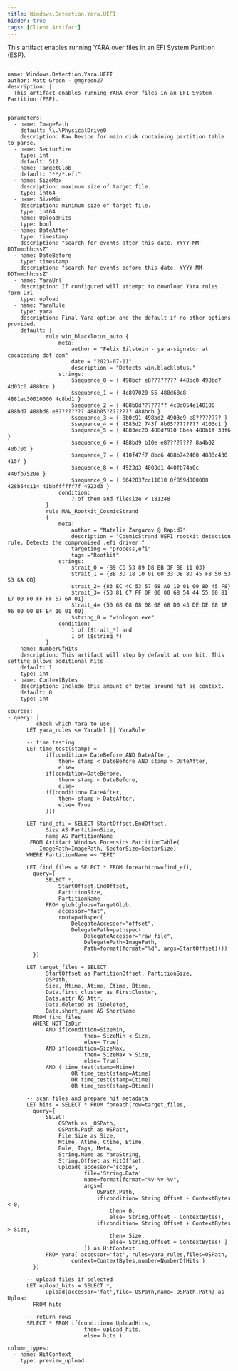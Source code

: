 ```yaml
---
title: Windows.Detection.Yara.UEFI
hidden: true
tags: [Client Artifact]
---
```


This artifact enables running YARA over files in an EFI System Partition (ESP).


<pre><code class="language-yaml">
name: Windows.Detection.Yara.UEFI
author: Matt Green - @mgreen27
description: |
  This artifact enables running YARA over files in an EFI System Partition (ESP).


parameters:
  - name: ImagePath
    default: \\.\PhysicalDrive0
    description: Raw Device for main disk containing partition table to parse.
  - name: SectorSize
    type: int
    default: 512
  - name: TargetGlob
    default: "**/*.efi"
  - name: SizeMax
    description: maximum size of target file.
    type: int64
  - name: SizeMin
    description: minimum size of target file.
    type: int64
  - name: UploadHits
    type: bool
  - name: DateAfter
    type: timestamp
    description: "search for events after this date. YYYY-MM-DDTmm:hh:ssZ"
  - name: DateBefore
    type: timestamp
    description: "search for events before this date. YYYY-MM-DDTmm:hh:ssZ"
  - name: YaraUrl
    description: If configured will attempt to download Yara rules form Url
    type: upload
  - name: YaraRule
    type: yara
    description: Final Yara option and the default if no other options provided.
    default: |
            rule win_blacklotus_auto {
                meta:
                    author = "Felix Bilstein - yara-signator at cocacoding dot com"
                    date = "2023-07-11"
                    description = "Detects win.blacklotus."
                strings:
                    $sequence_0 = { 498bcf e8???????? 448bc0 498bd7 4d03c0 488bce }
                    $sequence_1 = { 4c897020 55 488d68c8 4881ec30010000 4c8bd1 }
                    $sequence_2 = { 488b0d???????? 4c8d054e140100 488bd7 488bd8 e8???????? 488b05???????? 488bcb }
                    $sequence_3 = { 8b0c91 498bd2 4903c9 e8???????? }
                    $sequence_4 = { 4585d2 743f 8b05???????? 4103c1 }
                    $sequence_5 = { 4883ec20 488d7910 8bea 488b1f 33f6 }
                    $sequence_6 = { 488bd9 b10e e8???????? 8a4b02 40b70d }
                    $sequence_7 = { 410f47f7 8bc6 488b742460 4883c430 415f }
                    $sequence_8 = { 4923d3 4803d1 440fb74a0c 440fb7520e }
                    $sequence_9 = { 6642837cc11010 0f859d000000 428b54c114 41bbffffff7f 4923d3 }
                condition:
                    7 of them and filesize &lt; 181248
            }
            rule MAL_Rootkit_CosmicStrand
            {
                meta:
                	author = "Natalie Zargarov @ Rapid7"
                    description = "CosmicStrand UEFI rootkit detection rule. Detects the compromised .efi driver "
                    targeting = "process,efi"
                    tags ="Rootkit"
                strings:
                    $trait_0 = {89 C6 53 89 D8 BB 3F B8 11 03}
                    $trait_1 = {8B 3D 18 10 01 00 33 DB 8D 45 F8 50 53 53 6A 0B}
                    $trait_2= {83 EC 4C 53 57 68 A0 10 01 00 8D 45 F8}
                    $trait_3= {53 81 C7 FF 0F 00 00 68 54 44 55 00 81 E7 00 F0 FF FF 57 6A 01}
                    $trait_4= {50 68 08 08 08 08 68 D0 43 DE DE 68 1F 96 00 00 BF E4 10 01 00}
                    $string_0 = "winlogon.exe"
                condition:
                    1 of ($trait_*) and
                    1 of ($string_*)
            }
  - name: NumberOfHits
    description: This artifact will stop by default at one hit. This setting allows additional hits
    default: 1
    type: int
  - name: ContextBytes
    description: Include this amount of bytes around hit as context.
    default: 0
    type: int

sources:
- query: |
      -- check which Yara to use
      LET yara_rules &lt;= YaraUrl || YaraRule

      -- time testing
      LET time_test(stamp) =
            if(condition= DateBefore AND DateAfter,
                then= stamp &lt; DateBefore AND stamp &gt; DateAfter,
                else=
            if(condition=DateBefore,
                then= stamp &lt; DateBefore,
                else=
            if(condition= DateAfter,
                then= stamp &gt; DateAfter,
                else= True
            )))

      LET find_efi = SELECT StartOffset,EndOffset,
            Size AS PartitionSize,
            name AS PartitionName
       FROM Artifact.Windows.Forensics.PartitionTable(
          ImagePath=ImagePath, SectorSize=SectorSize)
      WHERE PartitionName =~ "EFI"

      LET find_files = SELECT * FROM foreach(row=find_efi,
        query={
            SELECT *,
                StartOffset,EndOffset,
                PartitionSize,
                PartitionName
            FROM glob(globs=TargetGlob,
                accessor="fat",
                root=pathspec(
                    DelegateAccessor="offset",
                    DelegatePath=pathspec(
                        DelegateAccessor="raw_file",
                        DelegatePath=ImagePath,
                        Path=format(format="%d", args=StartOffset))))
        })

      LET target_files = SELECT
            StartOffset as PartitionOffset, PartitionSize,
            OSPath,
            Size, Mtime, Atime, Ctime, Btime,
            Data.first_cluster as FirstCluster,
            Data.attr AS Attr,
            Data.deleted as IsDeleted,
            Data.short_name AS ShortName
        FROM find_files
        WHERE NOT IsDir
            AND if(condition=SizeMin,
                        then= SizeMin &lt; Size,
                        else= True)
            AND if(condition=SizeMax,
                        then= SizeMax &gt; Size,
                        else= True)
            AND ( time_test(stamp=Mtime)
                    OR time_test(stamp=Atime)
                    OR time_test(stamp=Ctime)
                    OR time_test(stamp=Btime))

      -- scan files and prepare hit metadata
      LET hits = SELECT * FROM foreach(row=target_files,
        query={
            SELECT
                OSPath as _OSPath,
                OSPath.Path as OSPath,
                File.Size as Size,
                Mtime, Atime, Ctime, Btime,
                Rule, Tags, Meta,
                String.Name as YaraString,
                String.Offset as HitOffset,
                upload( accessor='scope',
                        file='String.Data',
                        name=format(format="%v-%v-%v",
                        args=[
                            OSPath.Path,
                            if(condition= String.Offset - ContextBytes &lt; 0,
                                then= 0,
                                else= String.Offset - ContextBytes),
                            if(condition= String.Offset + ContextBytes &gt; Size,
                                then= Size,
                                else= String.Offset + ContextBytes) ]
                        )) as HitContext
            FROM yara( accessor='fat', rules=yara_rules,files=OSPath,
                    context=ContextBytes,number=NumberOfHits )
        })

      -- upload files if selected
      LET upload_hits = SELECT *,
            upload(accessor='fat',file=_OSPath,name=_OSPath.Path) as Upload
        FROM hits

      -- return rows
      SELECT * FROM if(condition= UploadHits,
                        then= upload_hits,
                        else= hits )

column_types:
  - name: HitContext
    type: preview_upload
</code></pre>

